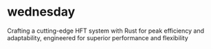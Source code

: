 # wednesday
Crafting a cutting-edge HFT system with Rust for peak efficiency and adaptability, engineered for superior performance and flexibility
